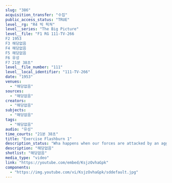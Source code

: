 ```yaml
---
slug: "386"
acquisition_transfer: "수집"
public_access_status: "TRUE"
level__rg: "R4 빅 픽쳐"
level__series: "The Big Picture"
level__file: "F1 RG 111-TV-266
F2 1953
F3 해당없음
F4 해당없음
F5 해당없음
F6 유성
F7 21분 38초"
level__file_number: "111"
level__local_identifier: "111-TV-266"
date: "1953"
venues: 
  - "해당없음"
sources: 
  - "해당없음"
creators: 
  - "해당없음"
subjects: 
  - "해당없음"
tags: 
  - "해당없음"
audio: "유성"
time_courts: "21분 38초"
title: "Exercise Flashburn 1"
description_status: "Wha happens when our forces are attacked by an aggressor and the role and employment of modern weapons of war."
description: "해당없음"
shotlist: "해당없음"
media_type: "video"
link: "https://youtube.com/embed/KsjzOvhaGpk"
components: 
  - "https://img.youtube.com/vi/KsjzOvhaGpk/sddefault.jpg"
---
```

